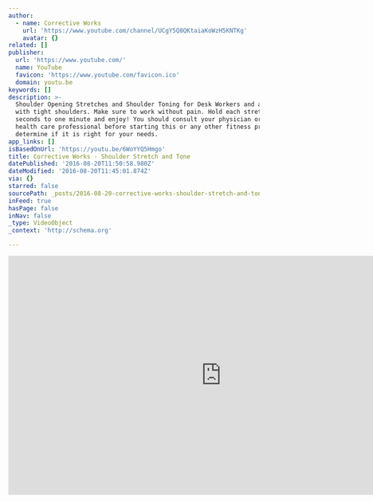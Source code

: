 ```yaml
---
author:
  - name: Corrective Works
    url: 'https://www.youtube.com/channel/UCgY5Q8QKtaiaKoWzH5KNTKg'
    avatar: {}
related: []
publisher:
  url: 'https://www.youtube.com/'
  name: YouTube
  favicon: 'https://www.youtube.com/favicon.ico'
  domain: youtu.be
keywords: []
description: >-
  Shoulder Opening Stretches and Shoulder Toning for Desk Workers and anyone
  with tight shoulders. Make sure to work without pain. Hold each stretch 20
  seconds to one minute and enjoy! You should consult your physician or other
  health care professional before starting this or any other fitness program to
  determine if it is right for your needs.
app_links: []
isBasedOnUrl: 'https://youtu.be/6WoYYQ5Hmgo'
title: Corrective Works - Shoulder Stretch and Tone
datePublished: '2016-08-20T11:50:58.980Z'
dateModified: '2016-08-20T11:45:01.874Z'
via: {}
starred: false
sourcePath: _posts/2016-08-20-corrective-works-shoulder-stretch-and-tone.md
inFeed: true
hasPage: false
inNav: false
_type: VideoObject
_context: 'http://schema.org'

---
```

<iframe src="https://cdn.embedly.com/widgets/media.html?src=https%3A%2F%2Fwww.youtube.com%2Fembed%2F6WoYYQ5Hmgo%3Ffeature%3Doembed&amp;url=http%3A%2F%2Fwww.youtube.com%2Fwatch%3Fv%3D6WoYYQ5Hmgo&amp;image=https%3A%2F%2Fi.ytimg.com%2Fvi%2F6WoYYQ5Hmgo%2Fhqdefault.jpg&amp;key=b7d04c9b404c499eba89ee7072e1c4f7&amp;type=text%2Fhtml&amp;schema=youtube" width="854" height="480" scrolling="no" frameborder="0" allowfullscreen="" style=""></iframe>